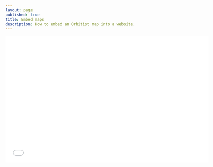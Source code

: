 ```yaml
---
layout: page
published: true
title: Embed maps
description: How to embed an Orbitist map into a website.
---
```

<iframe src="//fast.wistia.net/embed/iframe/l9jqz5fd4h?videoFoam=true" allowtransparency="true" frameborder="0" scrolling="no" class="wistia_embed" name="wistia_embed" allowfullscreen mozallowfullscreen webkitallowfullscreen oallowfullscreen msallowfullscreen width="640" height="400"></iframe><script src="//fast.wistia.net/assets/external/E-v1.js"></script>